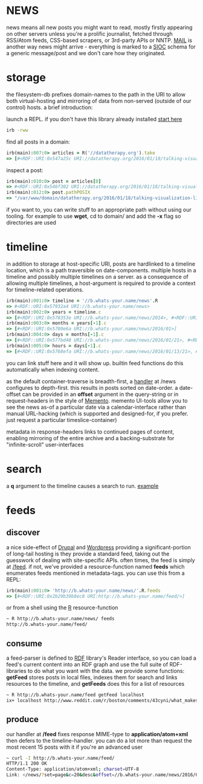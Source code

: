 # NEWS

news means all new posts you might want to read, mostly firstly appearing on other servers unless you're a prolific journalist, fetched through RSS/Atom feeds, CSS-based scrapers, or 3rd-party APIs or NNTP. [MAIL](../mail/HOWTO) is another way news might arrive - everything is marked to a [SIOC](http://sioc-project.org/) schema for a generic message/post and we don't care how they originated.

# storage

the filesystem-db prefixes domain-names to the path in the URI to allow both virtual-hosting and mirroring of data from non-served (outside of our control) hosts. a brief introduction:

launch a REPL. if you don't have this library already installed [start here](../../README)

``` sh
irb -rww
```

find all posts in a domain:

``` ruby
irb(main):007:0> articles = R('//datatherapy.org').take
=> [#<RDF::URI:0x547a25c URI://datatherapy.org/2016/01/18/talking-visualization-literacy-at-rdfviz.n3>, #<RDF::URI:0x5479212 URI://datatherapy.org/2015/07/23/architectures-for-data-use.n3>, #<RDF::URI:0x547905a URI://datatherapy.org/2015/07/21/telling-stories-with-data-presentation.n3>]
```

inspect a post:

``` ruby
irb(main):010:0> post = articles[0]
=> #<RDF::URI:0x546f302 URI://datatherapy.org/2016/01/18/talking-visualization-literacy-at-rdfviz.n3>
irb(main):012:0> post.pathPOSIX
=> "/var/www/domain/datatherapy.org/2016/01/18/talking-visualization-literacy-at-rdfviz.n3"
```

if you want to, you can write stuff to an appropriate path without using our tooling. for example to use **wget**, cd to domain/ and add the **-x** flag so directories are used

# timeline

in addition to storage at host-specific URI, posts are hardlinked to a timeline location, which is a path traversible on date-components. multiple hosts in a timeline and possibly multiple timelines on a server. as a consequence of allowing multiple timelines, a host-argument is required to provide a context for timeline-related operations.

``` ruby
irb(main):001:0> timeline = '//b.whats-your.name/news'.R
=> #<RDF::URI:0x57932a4 URI://b.whats-your.name/news>
irb(main):002:0> years = timeline.c
=> [#<RDF::URI:0x578353e URI://b.whats-your.name/news/2014>, #<RDF::URI:0x578343a URI://b.whats-your.name/news/2015>, #<RDF::URI:0x5783318 URI://b.whats-your.name/news/2016>]
irb(main):003:0> months = years[-1].c
=> [#<RDF::URI:0x5780e6a URI://b.whats-your.name/news/2016/01>]
irb(main):004:0> days = months[-1].c
=> [#<RDF::URI:0x577bd48 URI://b.whats-your.name/news/2016/01/21>, #<RDF::URI:0x577bbb8 URI://b.whats-your.name/news/2016/01/22>]
irb(main):005:0> hours = days[-1].c
=> [#<RDF::URI:0x5768efa URI://b.whats-your.name/news/2016/01/13/21>, #<RDF::URI:0x5768c84 URI://b.whats-your.name/news/2016/01/13/22>]

```

you can link stuff here and it will show up. builtin feed functions do this automatically when indexing content.

as the default container-traverse is breadth-first, a [handler](../../ruby/message.news.rb.html) at /news configures to depth-first. this results in posts sorted on date-order. a date-offset can be provided in an **offset** argument in the query-string or in request-headers in the style of [Memento](http://mementoweb.org/about/). memento UI-tools allow you to see the news as-of a particular date via a calendar-interface rather than manual URL-hacking (which is supported and designed-for, if you prefer. just request a particular timeslice-container)


metadata in response-headers links to continued pages of content, enabling mirroring of the entire archive and a backing-substrate for "infinite-scroll" user-interfaces

# search

a **q** argument to the timeline causes a search to run. [example](http://b.whats-your.name/news/?q=cambridge)

# feeds

## discover
a nice side-effect of [Drupal](https://www.drupal.org/) and [Wordpress](https://wordpress.org/) providing a significant-portion of long-tail hosting is they provide a standard feed, taking out the guesswork of dealing with site-specific APIs. often times, the feed is simply at [/feed](http://b.whats-your.name/feed). if not, we've provided a resource-function named **feeds** which enumerates feeds mentioned in metadata-tags. you can use this from a REPL:

``` ruby
irb(main):001:0> 'http://b.whats-your.name/news/'.R.feeds
=> [#<RDF::URI:0x2b29b39b8ec8 URI:http://b.whats-your.name/feed/>]
```

or from a shell using the [R](../../ruby/R.html) resource-function

``` sh
~ R http://b.whats-your.name/news/ feeds
http://b.whats-your.name/feed/
```

## consume

a feed-parser is defined to [RDF](http://ruby-rdf.github.io/) library's Reader interface, so you can load a feed's current content into an RDF graph and use the full suite of RDF-libraries to do what you want with the data. we provide some functions: **getFeed** stores posts in local files, indexes them for search and links resources to the timeline, and **getFeeds** does this for a list of resources

``` sh
~ R http://b.whats-your.name/feed getFeed localhost
ix+ localhost http://www.reddit.com/r/boston/comments/43cyni/what_makes_you_uniquely_bostonian/
```

## produce

our handler at **/feed** fixes response MIME-type to **application/atom+xml** then defers to the timeline-handler. you can do a lot more than request the most recent 15 posts with it if you're an advanced user

``` sh
~ curl -I http://b.whats-your.name/feed/
HTTP/1.1 200 OK
Content-Type: application/atom+xml; charset=UTF-8
Link: </news/?set=page&c=20&desc&offset=//b.whats-your.name/news/2016/01/30/04/00:49.reddit.roxbury.43cjke.orchestra_in_the_hood_crowd_funding.n3>; rel=next
```